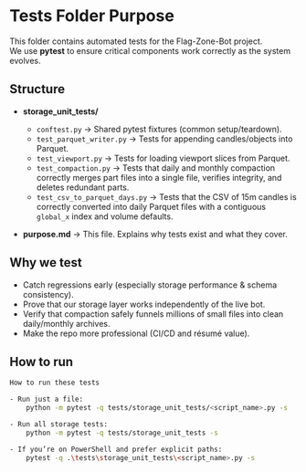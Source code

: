 # Tests Folder Purpose

This folder contains automated tests for the Flag-Zone-Bot project.  
We use **pytest** to ensure critical components work correctly as the system evolves.

## Structure

- **storage_unit_tests/**
  - `conftest.py` → Shared pytest fixtures (common setup/teardown).
  - `test_parquet_writer.py` → Tests for appending candles/objects into Parquet.
  - `test_viewport.py` → Tests for loading viewport slices from Parquet.
  - `test_compaction.py` → Tests that daily and monthly compaction correctly merges part files into a single file, verifies integrity, and deletes redundant parts.
  - `test_csv_to_parquet_days.py` → Tests that the CSV of 15m candles is correctly converted into daily Parquet files with a contiguous `global_x` index and volume defaults.

- **purpose.md** → This file. Explains why tests exist and what they cover.

## Why we test

- Catch regressions early (especially storage performance & schema consistency).
- Prove that our storage layer works independently of the live bot.
- Verify that compaction safely funnels millions of small files into clean daily/monthly archives.
- Make the repo more professional (CI/CD and résumé value).

## How to run

```bash
How to run these tests

- Run just a file:
    python -m pytest -q tests/storage_unit_tests/<script_name>.py -s

- Run all storage tests:
    python -m pytest -q tests/storage_unit_tests -s

- If you’re on PowerShell and prefer explicit paths:
    pytest -q .\tests\storage_unit_tests\<script_name>.py -s
```
